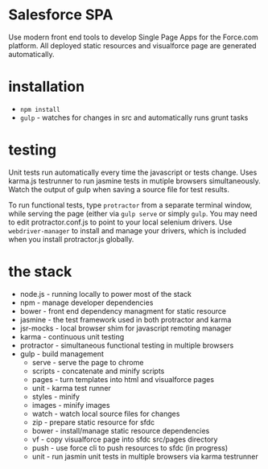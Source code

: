 Salesforce SPA
==========
Use modern front end tools to develop Single Page Apps for the Force.com platform.
All deployed static resources and visualforce page are generated automatically.

installation
==========

 * ```npm install```
 * ```gulp``` - watches for changes in src and automatically runs grunt tasks

testing
==========
Unit tests run automatically every time the javascript or tests change.  Uses karma.js testrunner to run jasmine tests in mutiple browsers simultaneously.  Watch the output of gulp when saving a source file for test results.

To run functional tests, type ```protractor``` from a separate terminal window, while serving the page (either via ```gulp serve``` or simply ```gulp```.  You may need to edit protractor.conf.js to point to your local selenium drivers.  Use ```webdriver-manager``` to install and manage your drivers, which is included when you install protractor.js globally.

the stack
==========
* node.js - running locally to power most of the stack
* npm - manage developer dependencies
* bower - front end dependency managment for static resource
* jasmine - the test framework used in both protractor and karma 
* jsr-mocks - local browser shim for javascript remoting manager
* karma - continuous unit testing
* protractor - simultaneous functional testing in multiple browsers
* gulp - build management
  * serve - serve the page to chrome
  * scripts - concatenate and minify scripts
  * pages - turn templates into html and visualforce pages
  * unit - karma test runner
  * styles - minify
  * images - minify images 
  * watch - watch local source files for changes
  * zip - prepare static resource for sfdc
  * bower - install/manage static resource dependencies
  * vf - copy visualforce page into sfdc src/pages directory
  * push - use force cli to push resources to sfdc (in progress)
  * unit - run jasmin unit tests in multiple browsers via karma testrunner
